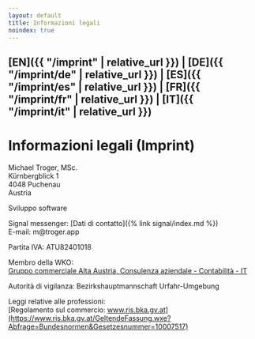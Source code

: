 ```yaml
---
layout: default
title: Informazioni legali
noindex: true
---
```

## [EN]({{ "/imprint" | relative_url }}) | [DE]({{ "/imprint/de" | relative_url }}) | [ES]({{ "/imprint/es" | relative_url }}) | [FR]({{ "/imprint/fr" | relative_url }}) | [IT]({{ "/imprint/it" | relative_url }})

# Informazioni legali (Imprint)

Michael Troger, MSc.  
Kürnbergblick 1  
4048 Puchenau  
Austria  
  
Sviluppo software  
  
Signal messenger: [Dati di contatto]({% link signal/index.md %})  
E-mail: &#109;&#64;&#116;&#114;&#111;&#103;&#101;&#114;&#46;&#97;&#112;&#112;  
  
Partita IVA: ATU82401018  
  
Membro della WKO:  
[Gruppo commerciale Alta Austria, Consulenza aziendale - Contabilità - IT](https://firmen.wko.at/michael-troger/oberösterreich/?firmaid=993ab01c-72c8-4943-8355-31b67b78de6c)  
  
Autorità di vigilanza: Bezirkshauptmannschaft Urfahr-Umgebung  
  
Leggi relative alle professioni:  
[Regolamento sul commercio: www.ris.bka.gv.at](https://www.ris.bka.gv.at/GeltendeFassung.wxe?Abfrage=Bundesnormen&Gesetzesnummer=10007517)

